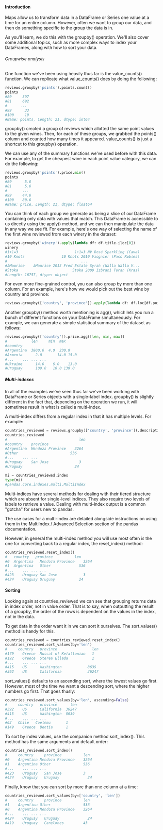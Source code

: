 #### Introduction

Maps allow us to transform data in a DataFrame or Series one value at a time for an entire column. However, often we want to group our data, and then do something specific to the group the data is in.

As you'll learn, we do this with the groupby() operation. We'll also cover some additional topics, such as more complex ways to index your DataFrames, along with how to sort your data.


###### Groupwise analysis

One function we've been using heavily thus far is the value_counts() function. We can replicate what value_counts() does by doing the following:

``` python
reviews.groupby('points').points.count()
points
#80     397
#81     692
#      ... 
#99      33
#100     19
#Name: points, Length: 21, dtype: int64
```

groupby() created a group of reviews which allotted the same point values to the given wines. Then, for each of these groups, we grabbed the points() column and counted how many times it appeared. value_counts() is just a shortcut to this groupby() operation.

We can use any of the summary functions we've used before with this data. For example, to get the cheapest wine in each point value category, we can do the following:

``` python
reviews.groupby('points').price.min()
points
#80      5.0
#81      5.0
#       ... 
#99     44.0
#100    80.0
#Name: price, Length: 21, dtype: float64
```

You can think of each group we generate as being a slice of our DataFrame containing only data with values that match. This DataFrame is accessible to us directly using the apply() method, and we can then manipulate the data in any way we see fit. For example, here's one way of selecting the name of the first wine reviewed from each winery in the dataset:

``` python
reviews.groupby('winery').apply(lambda df: df.title.iloc[0])
winery
#1+1=3                          1+1=3 NV Rosé Sparkling (Cava)
#10 Knots                 10 Knots 2010 Viognier (Paso Robles)
#                                  ...                        
#àMaurice    àMaurice 2013 Fred Estate Syrah (Walla Walla V...
#Štoka                         Štoka 2009 Izbrani Teran (Kras)
#Length: 16757, dtype: object
```

For even more fine-grained control, you can also group by more than one column. For an example, here's how we would pick out the best wine by country and province:

``` python
reviews.groupby(['country', 'province']).apply(lambda df: df.loc[df.points.idxmax()])
```

Another groupby() method worth mentioning is agg(), which lets you run a bunch of different functions on your DataFrame simultaneously. For example, we can generate a simple statistical summary of the dataset as follows:

``` python
reviews.groupby(['country']).price.agg([len, min, max])
#           len	    min	 max
#country			
#Argentina	3800.0	4.0	 230.0
#Armenia	  2.0	    14.0 15.0
#...	...	...	...
#Ukraine	  14.0	  6.0	 13.0
#Uruguay	  109.0	  10.0 130.0
```

##### Multi-indexes

In all of the examples we've seen thus far we've been working with DataFrame or Series objects with a single-label index. groupby() is slightly different in the fact that, depending on the operation we run, it will sometimes result in what is called a multi-index.

A multi-index differs from a regular index in that it has multiple levels. For example:

``` python
countries_reviewed = reviews.groupby(['country', 'province']).description.agg([len])
countries_reviewed
#		                          len
#country	province	
#Argentina	Mendoza Province	3264
#Other	                      536
#...	...	...
#Uruguay	San Jose	          3
#Uruguay	                    24

mi = countries_reviewed.index
type(mi)
#pandas.core.indexes.multi.MultiIndex
```

Multi-indices have several methods for dealing with their tiered structure which are absent for single-level indices. They also require two levels of labels to retrieve a value. Dealing with multi-index output is a common "gotcha" for users new to pandas.

The use cases for a multi-index are detailed alongside instructions on using them in the MultiIndex / Advanced Selection section of the pandas documentation.

However, in general the multi-index method you will use most often is the one for converting back to a regular index, the reset_index() method:

``` python
countries_reviewed.reset_index()
#   country	  province	        len
#0	Argentina	Mendoza Province	3264
#1	Argentina	Other             536
#...	...	...	...
#423	Uruguay	San Jose	        3
#424	Uruguay	Uruguay	          24
```

#### Sorting

Looking again at countries_reviewed we can see that grouping returns data in index order, not in value order. That is to say, when outputting the result of a groupby, the order of the rows is dependent on the values in the index, not in the data.

To get data in the order want it in we can sort it ourselves. The sort_values() method is handy for this.

``` python
countries_reviewed = countries_reviewed.reset_index()
countries_reviewed.sort_values(by='len')
#     country	province	            len
#179	Greece	Muscat of Kefallonian	1
#192	Greece	Sterea Ellada	        1
#...	...	...	...
#415	US	    Washington	          8639
#392	US	    California	          36247
```

sort_values() defaults to an ascending sort, where the lowest values go first. However, most of the time we want a descending sort, where the higher numbers go first. That goes thusly:

``` python
countries_reviewed.sort_values(by='len', ascending=False)
#     country	province	  len
#392	US	    California	36247
#415	US	    Washington	8639
#...	...	...	...
#63	  Chile	  Coelemu	    1
#149	Greece	Beotia	    1
```

To sort by index values, use the companion method sort_index(). This method has the same arguments and default order:

``` python
countries_reviewed.sort_index()
#     country	  province	        len
#0	  Argentina	Mendoza Province	3264
#1	  Argentina	Other	            536
#...	...	...	...
#423	Uruguay	  San Jose	        3
#424	Uruguay	  Uruguay	          24
```

Finally, know that you can sort by more than one column at a time:

``` python
countries_reviewed.sort_values(by=['country', 'len'])
#     country	  province	        len
#1	  Argentina	Other	            536
#0	  Argentina	Mendoza Province	3264
#...	...	...	...
#424	Uruguay	  Uruguay	          24
#419	Uruguay	  Canelones	        43
```